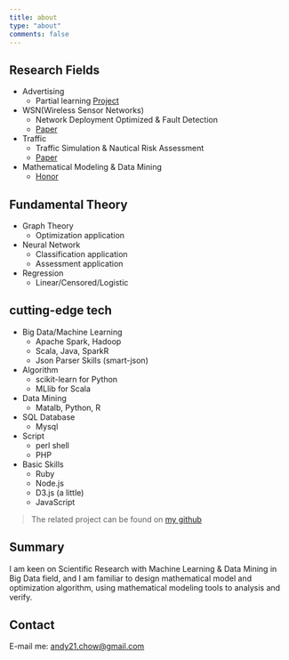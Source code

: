 ```yaml
---
title: about
type: "about"
comments: false
---
```


## Research Fields
* Advertising
  - Partial learning [Project](https://github.com/snakecy/R-Projects)
* WSN(Wireless Sensor Networks)
  - Network Deployment Optimized & Fault Detection
  - [Paper](http://www.buptjournal.cn/CN/abstract/abstract2035.shtml)
* Traffic
  - Traffic Simulation & Nautical Risk Assessment
  - [Paper](http://www.smujournal.cn/ch/reader/view_abstract.aspx?file_no=201007140164)
* Mathematical Modeling & Data Mining
  - [Honor](http://www.shumo.com/home/wp-content/uploads/downloads/2013/11/%E7%AC%AC%E5%8D%81%E5%B1%8A%E7%A0%94%E7%A9%B6%E7%94%9F%E6%95%B0%E6%A8%A1%E7%AB%9E%E8%B5%9B%E8%AF%84%E5%AE%A1%E7%BB%93%E6%9E%9C%E5%85%AC%E7%A4%BA%E5%90%8D%E5%8D%95.pdf)

## Fundamental Theory
* Graph Theory
  - Optimization application
* Neural Network
  - Classification application
  - Assessment application
* Regression
  - Linear/Censored/Logistic

## cutting-edge tech
* Big Data/Machine Learning
  - Apache Spark, Hadoop
  - Scala, Java, SparkR
  - Json Parser Skills (smart-json)
* Algorithm
  - scikit-learn for Python
  - MLlib for Scala
* Data Mining
  - Matalb, Python, R
* SQL Database
  - Mysql
* Script
  - perl shell
  - PHP
* Basic Skills
  - Ruby
  - Node.js
  - D3.js (a little)
  - JavaScript

> The related project can be found on [my github](https://github.com/snakecy)

## Summary

I am keen on Scientific Research with Machine Learning & Data Mining in Big Data field, and I am familiar to design mathematical model and optimization algorithm, using mathematical modeling tools to analysis and verify.

## Contact

E-mail me: <andy21.chow@gmail.com>
